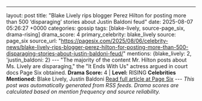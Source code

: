 ---
layout: post
title: "Blake Lively rips blogger Perez Hilton for posting more than 500 ‘disparaging’ stories about Justin Baldoni feud"
date: 2025-08-07 05:26:27 +0000
categories: gossip
tags: [blake-lively, source-page_six, drama-rising]
drama_score: 4
primary_celebrity: blake_lively
source: page_six
source_url: "https://pagesix.com/2025/08/06/celebrity-news/blake-lively-rips-blogger-perez-hilton-for-posting-more-than-500-disparaging-stories-about-justin-baldoni-feud/"
mentions: {blake_lively: 2, 'justin_baldoni: 2} --- "The majority of the content Mr. Hilton posts about Ms. Lively are disparaging," the "It Ends With Us" actress argued in court docs Page Six obtained. **Drama Score:** 4 | **Level:** RISING **Celebrities Mentioned:** Blake Lively, Justin Baldoni [Read full article at Page Six](https://pagesix.com/2025/08/06/celebrity-news/blake-lively-rips-blogger-perez-hilton-for-posting-more-than-500-disparaging-stories-about-justin-baldoni-feud/) --- *This post was automatically generated from RSS feeds. Drama scores are calculated based on mention frequency and source reliability.*